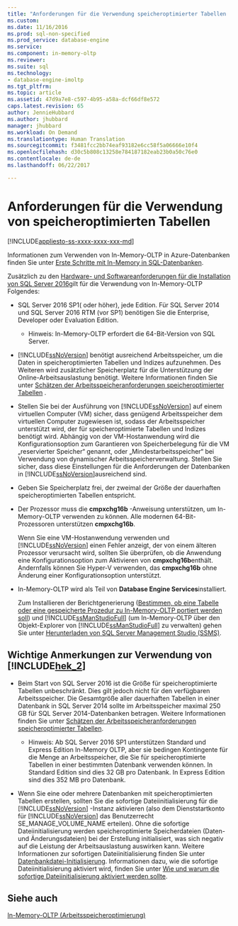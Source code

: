 ```yaml
---
title: "Anforderungen für die Verwendung speicheroptimierter Tabellen | Microsoft-Dokumentation"
ms.custom: 
ms.date: 11/16/2016
ms.prod: sql-non-specified
ms.prod_service: database-engine
ms.service: 
ms.component: in-memory-oltp
ms.reviewer: 
ms.suite: sql
ms.technology:
- database-engine-imoltp
ms.tgt_pltfrm: 
ms.topic: article
ms.assetid: 47d9a7e8-c597-4b95-a58a-dcf66df8e572
caps.latest.revision: 65
author: JennieHubbard
ms.author: jhubbard
manager: jhubbard
ms.workload: On Demand
ms.translationtype: Human Translation
ms.sourcegitcommit: f3481fcc2bb74eaf93182e6cc58f5a06666e10f4
ms.openlocfilehash: d30c5b808c13258e784187182eab23b0a50c76e0
ms.contentlocale: de-de
ms.lasthandoff: 06/22/2017

---
```

# <a name="requirements-for-using-memory-optimized-tables"></a>Anforderungen für die Verwendung von speicheroptimierten Tabellen
[!INCLUDE[appliesto-ss-xxxx-xxxx-xxx-md](../../includes/appliesto-ss-xxxx-xxxx-xxx-md.md)]

  Informationen zum Verwenden von In-Memory-OLTP in Azure-Datenbanken finden Sie unter [Erste Schritte mit In-Memory in SQL-Datenbanken](http://azure.microsoft.com/documentation/articles/sql-database-in-memory/).  
  
 Zusätzlich zu den [Hardware- und Softwareanforderungen für die Installation von SQL Server 2016](../../sql-server/install/hardware-and-software-requirements-for-installing-sql-server.md)gilt für die Verwendung von In-Memory-OLTP Folgendes:  
  
-   SQL Server 2016 SP1( oder höher), jede Edition. Für SQL Server 2014 und SQL Server 2016 RTM (vor SP1) benötigen Sie die Enterprise, Developer oder Evaluation Edition.
    - Hinweis: In-Memory-OLTP erfordert die 64-Bit-Version von SQL Server.  
  
-   [!INCLUDE[ssNoVersion](../../includes/ssnoversion-md.md)] benötigt ausreichend Arbeitsspeicher, um die Daten in speicheroptimierten Tabellen und Indizes aufzunehmen. Des Weiteren wird zusätzlicher Speicherplatz für die Unterstützung der Online-Arbeitsauslastung benötigt. Weitere Informationen finden Sie unter [Schätzen der Arbeitsspeicheranforderungen speicheroptimierter Tabellen](../../relational-databases/in-memory-oltp/estimate-memory-requirements-for-memory-optimized-tables.md) .  

-   Stellen Sie bei der Ausführung von [!INCLUDE[ssNoVersion](../../includes/ssnoversion-md.md)] auf einem virtuellen Computer (VM) sicher, dass genügend Arbeitsspeicher dem virtuellen Computer zugewiesen ist, sodass der Arbeitsspeicher unterstützt wird, der für speicheroptimierte Tabellen und Indizes benötigt wird. Abhängig von der VM-Hostanwendung wird die Konfigurationsoption zum Garantieren von Speicherbelegung für die VM „reservierter Speicher“ genannt, oder „Mindestarbeitsspeicher“ bei Verwendung von dynamischer Arbeitsspeicherverwaltung. Stellen Sie sicher, dass diese Einstellungen für die Anforderungen der Datenbanken in [!INCLUDE[ssNoVersion](../../includes/ssnoversion-md.md)]ausreichend sind.
  
-   Geben Sie Speicherplatz frei, der zweimal der Größe der dauerhaften speicheroptimierten Tabellen entspricht.  
  
-   Der Prozessor muss die **cmpxchg16b** -Anweisung unterstützen, um In-Memory-OLTP verwenden zu können. Alle modernen 64-Bit-Prozessoren unterstützen **cmpxchg16b**.  
  
     Wenn Sie eine VM-Hostanwendung verwenden und [!INCLUDE[ssNoVersion](../../includes/ssnoversion-md.md)] einen Fehler anzeigt, der von einem älteren Prozessor verursacht wird, sollten Sie überprüfen, ob die Anwendung eine Konfigurationsoption zum Aktivieren von **cmpxchg16b**enthält. Andernfalls können Sie Hyper-V verwenden, das **cmpxchg16b** ohne Änderung einer Konfigurationsoption unterstützt.  
  
-   In-Memory-OLTP wird als Teil von **Database Engine Services**installiert.  
  
     Zum Installieren der Berichtgenerierung ([Bestimmen, ob eine Tabelle oder eine gespeicherte Prozedur zu In-Memory-OLTP portiert werden soll](../../relational-databases/in-memory-oltp/determining-if-a-table-or-stored-procedure-should-be-ported-to-in-memory-oltp.md)) und [!INCLUDE[ssManStudioFull](../../includes/ssmanstudiofull-md.md)] (um In-Memory-OLTP über den Objekt-Explorer von [!INCLUDE[ssManStudioFull](../../includes/ssmanstudiofull-md.md)] zu verwalten) gehen Sie unter [Herunterladen von SQL Server Management Studio (SSMS)](https://msdn.microsoft.com/library/mt238290.aspx).   
  
## <a name="important-notes-on-using-includehek2includeshek-2-mdmd"></a>Wichtige Anmerkungen zur Verwendung von [!INCLUDE[hek_2](../../includes/hek-2-md.md)]  
  
-   Beim Start von SQL Server 2016 ist die Größe für speicheroptimierte Tabellen unbeschränkt. Dies gilt jedoch nicht für den verfügbaren Arbeitsspeicher. Die Gesamtgröße aller dauerhaften Tabellen in einer Datenbank in SQL Server 2014 sollte im Arbeitsspeicher maximal 250 GB für SQL Server 2014-Datenbanken betragen. Weitere Informationen finden Sie unter [Schätzen der Arbeitsspeicheranforderungen speicheroptimierter Tabellen](../../relational-databases/in-memory-oltp/estimate-memory-requirements-for-memory-optimized-tables.md).  
    - Hinweis: Ab SQL Server 2016 SP1 unterstützen Standard und Express Edition In-Memory OLTP, aber sie bedingen Kontingente für die Menge an Arbeitsspeicher, die Sie für speicheroptimierte Tabellen in einer bestimmten Datenbank verwenden können. In Standard Edition sind dies 32 GB pro Datenbank. In Express Edition sind dies 352 MB pro Datenbank. 
  
-   Wenn Sie eine oder mehrere Datenbanken mit speicheroptimierten Tabellen erstellen, sollten Sie die sofortige Dateiinitialisierung für die [!INCLUDE[ssNoVersion](../../includes/ssnoversion-md.md)] -Instanz aktivieren (also dem Dienststartkonto für [!INCLUDE[ssNoVersion](../../includes/ssnoversion-md.md)] das Benutzerrecht SE_MANAGE_VOLUME_NAME erteilen). Ohne die sofortige Dateiinitialisierung werden speicheroptimierte Speicherdateien (Daten- und Änderungsdateien) bei der Erstellung initialisiert, was sich negativ auf die Leistung der Arbeitsauslastung auswirken kann. Weitere Informationen zur sofortigen Dateiinitialisierung finden Sie unter [Datenbankdatei-Initialisierung](http://msdn.microsoft.com/library/ms175935\(SQL.105\).aspx). Informationen dazu, wie die sofortige Dateiinitialisierung aktiviert wird, finden Sie unter [Wie und warum die sofortige Dateiinitialisierung aktiviert werden sollte](http://blogs.msdn.com/b/sql_pfe_blog/archive/2009/12/23/how-and-why-to-enable-instant-file-initialization.aspx).  
  
## <a name="see-also"></a>Siehe auch  
 [In-Memory-OLTP &#40;Arbeitsspeicheroptimierung&#41;](../../relational-databases/in-memory-oltp/in-memory-oltp-in-memory-optimization.md)  
  
  

